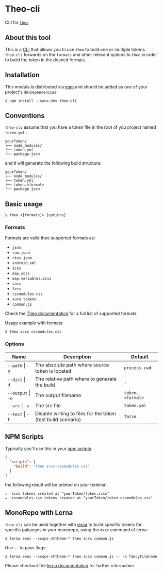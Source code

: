 # Theo-cli

CLI for [`theo`](https://github.com/salesforce-ux/theo)

## About this tool

This is a [CLI](https://en.wikipedia.org/wiki/Command-line_interface) that allows you to use
`theo` to buld one or multiple tokens. `theo-cli` forwards on the `formats`
and other relevant options to `theo` in order to build the token in the desired formats.

## Installation

This module is distributed via [npm](https://www.npmjs.com/) and should
be added as one of your project's `devDependencies`:

```
$ npm install --save-dev theo-cli
```

## Conventions

`theo-cli` assume that you have a token file in the root of you project named `token.yml` :

```
yourToken/
├── node_modules/
├── token.yml
└── package.json
```

and it will generate the following build structure:

```
yourToken/
├── node_modules/
├── token.yml
├── token.<format>
└── package.json
```

## Basic usage

```
$ theo <[formats]> [options]
```

### Formats

Formats are valid theo supported formats as:

- `json`
- `raw.json`
- `rios.json`
- `android.xml`
- `scss`
- `map.scss`
- `map.variables.scss`
- `sass`
- `less`
- `cssmodules.css`
- `aura.tokens`
- `common.js`

Check the [Theo documentation](https://github.com/salesforce-ux/theo#available-formats) for a full list of supported formats.

Usage example with formats:
```
$ theo scss cssmodules.css
```

### Options

|Name|Description|Default|
|----|-----------|-------|
|`--path` \| `-p` |The absolute path where source token is located|`process.cwd`|
|`--dist` \| `-d` |The relative path where to generate the build|`.`|
|`--output` \| `-o` |The output filename|`token.<format>` |
|`--src` \| `-s` |The src file|`token.yml` |
|`--test` \| `-t` |Disable writing to files for the token (test build scenario)|`false` |


## NPM Scripts

Typically you'll use this in your [npm scripts](https://docs.npmjs.com/misc/scripts):

```json
{
  "scripts": {
    "build": "theo scss cssmodules.css"
  }
}
```

the following result will be printed on your terminal:

```
✏️  scss tokens created at "yourToken/token.scss"
✏️  cssmodules.css tokens created at "yourToken/token.cssmodules.css"
```

## MonoRepo with Lerna

`theo-cli` can be used together with [lerna](https://github.com/lerna/lerna) to build specific tokens for specific pakacges in your monorepo, using the `exec` command of lerna:

```
$ lerna exec --scope ottheme-* theo scss common.js
```

Use `--` to pass flags:

```
$ lerna exec --scope ottheme-* theo scss common.js -- -o fancyFilename
```

Please checkout the [lerna documentation](https://github.com/lerna/lerna#exec) for further information
